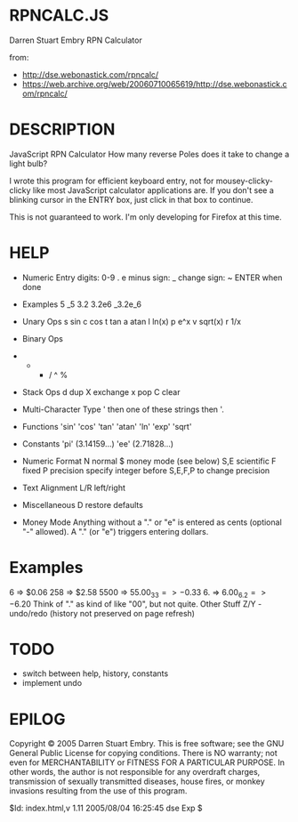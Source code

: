 # RPNCALC.JS
Darren Stuart Embry RPN Calculator

from:
 - http://dse.webonastick.com/rpncalc/
 - https://web.archive.org/web/20060710065619/http://dse.webonastick.com/rpncalc/

# DESCRIPTION
JavaScript RPN Calculator
How many reverse Poles does it take to change a light bulb?

I wrote this program for efficient keyboard entry, not for mousey-clicky-clicky like most JavaScript calculator applications are. If you don't see a blinking cursor in the ENTRY box, just click in that box to continue.

This is not guaranteed to work. I'm only developing for Firefox at this time.

# HELP

- Numeric Entry
digits: 0-9 . e
minus sign: _
change sign: ~
ENTER when done

- Examples
5       _5   3.2
3.2e6   _3.2e_6

- Unary Ops
s   sin
c   cos
t   tan
a   atan
l   ln(x)
p   e^x
v   sqrt(x)
r   1/x

- Binary Ops
+ - * / ^ %

- Stack Ops
d   dup
X   exchange
x   pop
C   clear

- Multi-Character
Type ' then one of these strings then '.

- Functions
'sin'  'cos' 'tan'
'atan' 'ln'  'exp'
'sqrt'

- Constants
'pi' (3.14159...)
'ee' (2.71828...)

- Numeric Format
N   normal
$   money mode
    (see below)
S,E scientific
F   fixed
P   precision
specify integer before S,E,F,P to change precision

- Text Alignment
L/R left/right

- Miscellaneous
D   restore
    defaults
    
- Money Mode
Anything without a "." or "e" is entered as cents (optional "-" allowed). A "." (or "e") triggers entering dollars.

# Examples
6    =>  $0.06
258  =>  $2.58
5500 => $55.00
_33  => -$0.33
6.   =>  $6.00
_6.2 => -$6.20
Think of "." as kind of like "00", but not quite.
Other Stuff
Z/Y - undo/redo
(history not preserved on page refresh)

# TODO
 - switch between help, history, constants
 - implement undo

# EPILOG
Copyright © 2005 Darren Stuart Embry. This is free software; see the GNU General Public License for copying conditions. There is NO warranty; not even for MERCHANTABILITY or FITNESS FOR A PARTICULAR PURPOSE. In other words, the author is not responsible for any overdraft charges, transmission of sexually transmitted diseases, house fires, or monkey invasions resulting from the use of this program.

$Id: index.html,v 1.11 2005/08/04 16:25:45 dse Exp $
